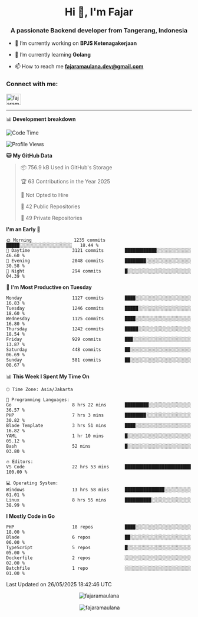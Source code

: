 <h1 align="center">Hi 👋, I'm Fajar</h1>
<h3 align="center">A passionate Backend developer from Tangerang, Indonesia</h3>

<!-- <p align="left"> <img src="https://komarev.com/ghpvc/?username=fajaramaulana&label=Profile%20views&color=0e75b6&style=flat" alt="fajaramaulana" /> </p> -->

- 🔭 I’m currently working on **BPJS Ketenagakerjaan**

- 🌱 I’m currently learning **Golang**

- 📫 How to reach me **fajaramaulana.dev@gmail.com**

<h3 align="left">Connect with me:</h3>
<p align="left">
<a href="https://linkedin.com/in/fajar-agus-maulana-73533a180/" target="blank"><img align="center" src="https://raw.githubusercontent.com/rahuldkjain/github-profile-readme-generator/master/src/images/icons/Social/linked-in-alt.svg" alt="fajaramaulana" height="30" width="40" /></a>
</p>

-------

📊 **Development breakdown**
<!--START_SECTION:waka-->
![Code Time](http://img.shields.io/badge/Code%20Time-2%2C990%20hrs%208%20mins-blue)

![Profile Views](http://img.shields.io/badge/Profile%20Views-0-blue)

**🐱 My GitHub Data** 

> 📦 756.9 kB Used in GitHub's Storage 
 > 
> 🏆 63 Contributions in the Year 2025
 > 
> 🚫 Not Opted to Hire
 > 
> 📜 42 Public Repositories 
 > 
> 🔑 49 Private Repositories 
 > 
**I'm an Early 🐤** 

```text
🌞 Morning                1235 commits        █████░░░░░░░░░░░░░░░░░░░░   18.44 % 
🌆 Daytime                3121 commits        ████████████░░░░░░░░░░░░░   46.60 % 
🌃 Evening                2048 commits        ████████░░░░░░░░░░░░░░░░░   30.58 % 
🌙 Night                  294 commits         █░░░░░░░░░░░░░░░░░░░░░░░░   04.39 % 
```
📅 **I'm Most Productive on Tuesday** 

```text
Monday                   1127 commits        ████░░░░░░░░░░░░░░░░░░░░░   16.83 % 
Tuesday                  1246 commits        █████░░░░░░░░░░░░░░░░░░░░   18.60 % 
Wednesday                1125 commits        ████░░░░░░░░░░░░░░░░░░░░░   16.80 % 
Thursday                 1242 commits        █████░░░░░░░░░░░░░░░░░░░░   18.54 % 
Friday                   929 commits         ███░░░░░░░░░░░░░░░░░░░░░░   13.87 % 
Saturday                 448 commits         ██░░░░░░░░░░░░░░░░░░░░░░░   06.69 % 
Sunday                   581 commits         ██░░░░░░░░░░░░░░░░░░░░░░░   08.67 % 
```


📊 **This Week I Spent My Time On** 

```text
🕑︎ Time Zone: Asia/Jakarta

💬 Programming Languages: 
Go                       8 hrs 22 mins       █████████░░░░░░░░░░░░░░░░   36.57 % 
PHP                      7 hrs 3 mins        ████████░░░░░░░░░░░░░░░░░   30.82 % 
Blade Template           3 hrs 51 mins       ████░░░░░░░░░░░░░░░░░░░░░   16.82 % 
YAML                     1 hr 10 mins        █░░░░░░░░░░░░░░░░░░░░░░░░   05.12 % 
Bash                     52 mins             █░░░░░░░░░░░░░░░░░░░░░░░░   03.80 % 

🔥 Editors: 
VS Code                  22 hrs 53 mins      █████████████████████████   100.00 % 

💻 Operating System: 
Windows                  13 hrs 58 mins      ███████████████░░░░░░░░░░   61.01 % 
Linux                    8 hrs 55 mins       ██████████░░░░░░░░░░░░░░░   38.99 % 
```

**I Mostly Code in Go** 

```text
PHP                      18 repos            ████░░░░░░░░░░░░░░░░░░░░░   18.00 % 
Blade                    6 repos             ██░░░░░░░░░░░░░░░░░░░░░░░   06.00 % 
TypeScript               5 repos             █░░░░░░░░░░░░░░░░░░░░░░░░   05.00 % 
Dockerfile               2 repos             ░░░░░░░░░░░░░░░░░░░░░░░░░   02.00 % 
Batchfile                1 repo              ░░░░░░░░░░░░░░░░░░░░░░░░░   01.00 % 
```




 Last Updated on 26/05/2025 18:42:46 UTC
<!--END_SECTION:waka-->
<p align="center"><img align="center" src="https://github-readme-stats.vercel.app/api/top-langs?username=fajaramaulana&show_icons=true&locale=en&layout=compact" alt="fajaramaulana" /></p>

<p align="center">&nbsp;<img align="center" src="https://github-readme-stats.vercel.app/api?username=fajaramaulana&show_icons=true&locale=en" alt="fajaramaulana" /></p>
